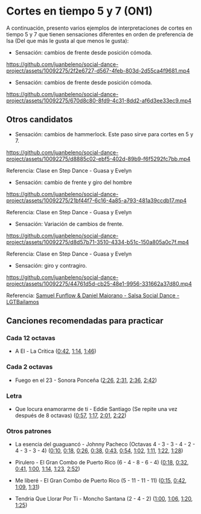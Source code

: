 # Cortes en tiempo 5 y 7 (ON1)

A continuación, presento varios ejemplos de interpretaciones de cortes en tiempo 5 y 7 que tienen sensaciones diferentes en orden de preferencia de Isa (Del que más le gusta al que menos le gusta):

- Sensación: cambios de frente desde posición cómoda.

https://github.com/juanbeleno/social-dance-project/assets/10092275/2f2e6727-d567-4feb-803d-2d55ca4f9681.mp4


- Sensación: cambios de frente desde posición cómoda.

https://github.com/juanbeleno/social-dance-project/assets/10092275/670d8c80-8fd9-4c31-8dd2-af6d3ee33ec9.mp4


## Otros candidatos

- Sensación: cambios de hammerlock. Este paso sirve para cortes en 5 y 7.

https://github.com/juanbeleno/social-dance-project/assets/10092275/d8885c02-ebf5-402d-89b9-f6f5292fc7bb.mp4

Referencia: Clase en Step Dance - Guasa y Evelyn


- Sensación: cambio de frente y giro del hombre

https://github.com/juanbeleno/social-dance-project/assets/10092275/21bf44f7-6c16-4a85-a793-481a39ccdb17.mp4

Referencia: Clase en Step Dance - Guasa y Evelyn


- Sensación: Variación de cambios de frente.

https://github.com/juanbeleno/social-dance-project/assets/10092275/d8d57b71-3510-4334-b51c-150a805a0c7f.mp4

Referencia: Clase en Step Dance - Guasa y Evelyn


- Sensación: giro y contragiro.

https://github.com/juanbeleno/social-dance-project/assets/10092275/44761d5d-cb25-48e1-9956-331662a37d80.mp4

Referencia: [Samuel Funflow & Daniel Maiorano - Salsa Social Dance - LGTBailamos](https://youtu.be/O9rB5NPlhjU?t=7)


## Canciones recomendadas para practicar


### Cada 12 octavas

- A El - La Crítica ([0:42](https://youtu.be/9wA5ONU9SGk?si=PDrDhJz_xkABh9_k&t=42), [1:14](https://youtu.be/9wA5ONU9SGk?si=viG7Nf97xmgErwSG&t=74), [1:46](https://youtu.be/9wA5ONU9SGk?si=9j8FEatwsUs02w3S&t=106))

### Cada 2 octavas

- Fuego en el 23 - Sonora Ponceña ([2:26](https://youtu.be/5404tYDaTfk?si=15owsZlDhAMYRZOv&t=146), [2:31](https://youtu.be/5404tYDaTfk?si=RdrudHm_IhwrMQ4Q&t=151), [2:36](https://youtu.be/5404tYDaTfk?si=XsBS8kHUO-MevpHy&t=156), [2:42](https://youtu.be/5404tYDaTfk?si=9JbEfHyLlSMUqcDI&t=162))


### Letra

- Que locura enamorarme de ti - Eddie Santiago (Se repite una vez después de 8 octavas) ([0:57](https://youtu.be/SqK_zXX-9k0?si=aCiUuPjRS4r2aFxJ&t=57), [1:17](https://youtu.be/SqK_zXX-9k0?si=bG1B0PIeKL6cjqkK&t=77), [2:01](https://youtu.be/SqK_zXX-9k0?si=fJcF-pjh0avb1AmW&t=121), [2:22](https://youtu.be/SqK_zXX-9k0?si=7_7nmBsiT_tYVQQG&t=142))

### Otros patrones

- La esencia del guaguancó - Johnny Pacheco (Octavas 4 - 3 - 3 - 4 - 2 - 4 - 3 - 3 - 4) ([0:10](https://youtu.be/G_cQrxL3v88?si=9YbjJXwFMUeV9Hrv&t=10), [0:18](https://youtu.be/G_cQrxL3v88?si=WiiESLd-2O-_whHP&t=18), [0:26](https://youtu.be/G_cQrxL3v88?si=a_NfZIRNNs2WMXof&t=26), [0:38](https://youtu.be/G_cQrxL3v88?si=AcSC3ZU4ONhkni-W&t=38), [0:43](https://youtu.be/G_cQrxL3v88?si=bRqYqsqOT02TninI&t=43), [0:54](https://youtu.be/G_cQrxL3v88?si=qpdwDulhJjRYcXWo&t=54), [1:02](https://youtu.be/G_cQrxL3v88?si=87H2HF1xR8y-Gotm&t=62), [1:11](https://youtu.be/G_cQrxL3v88?si=UF_BOk62j81aM6nT&t=71), [1:22](https://youtu.be/G_cQrxL3v88?si=IyOpZakHt7YWXw4X&t=82), [1:28](https://youtu.be/G_cQrxL3v88?si=_082VCF5id2Ri4NM&t=88))

- Pirulero - El Gran Combo de Puerto Rico (6 - 4 - 8 - 6 - 4) ([0:18](https://youtu.be/lU4AEQEjjfs?si=W7me_qC90YaZylbB&t=18), [0:32](https://youtu.be/lU4AEQEjjfs?si=mkdXuiSCDEi3hGrQ&t=32), [0:41](https://youtu.be/lU4AEQEjjfs?si=GNPAQerqiTYhu2jl&t=41), [1:00](https://youtu.be/lU4AEQEjjfs?si=eVP2N5guVQOTdBfl&t=60), [1:14](https://youtu.be/lU4AEQEjjfs?si=Rut5nZ2SfxPandwM&t=74), [1:23](https://youtu.be/lU4AEQEjjfs?si=4Tcr3LGF9XnALM2L&t=83), [2:52](https://youtu.be/lU4AEQEjjfs?si=Mk_0NBqZ-J_Qp_JR&t=172))

- Me liberé - El Gran Combo de Puerto Rico (5 - 11 - 11 - 11) ([0:15](https://youtu.be/frsVQWSINAI?si=qww61BypMViFb0Qc&t=15), [0:42](https://youtu.be/frsVQWSINAI?si=xgqSG88bDetu8gnR&t=42), [1:09](https://youtu.be/frsVQWSINAI?si=_DSS4q6FVCf3B3eS&t=69), [1:31](https://youtu.be/frsVQWSINAI?si=Ob9ayDVmyTZao-8A&t=91))

- Tendria Que Llorar Por Ti - Moncho Santana (2 - 4 - 2) ([1:00](https://youtu.be/tWUj7aKOX-Q?si=mVEOYSxlyvIdRVzj&t=60), [1:06](https://youtu.be/tWUj7aKOX-Q?si=7paY-EA12ntL5RAg&t=66), [1:20](https://youtu.be/tWUj7aKOX-Q?si=7rvsWQXvCBIJXQyN&t=80), [1:25](https://youtu.be/tWUj7aKOX-Q?si=cPvYnRHK-PKe0aYO&t=85))
